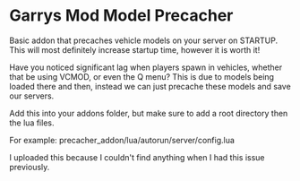 # Garrys Mod Model Precacher

Basic addon that precaches vehicle models on your server on STARTUP. This will most definitely increase startup time, however it is worth it!

Have you noticed significant lag when players spawn in vehicles, whether that be using VCMOD, or even the Q menu? This is due to models being loaded there and then, instead we can just precache these models and save our servers.

Add this into your addons folder, but make sure to add a root directory then the lua files.

For example: precacher_addon/lua/autorun/server/config.lua

I uploaded this because I couldn't find anything when I had this issue previously.
